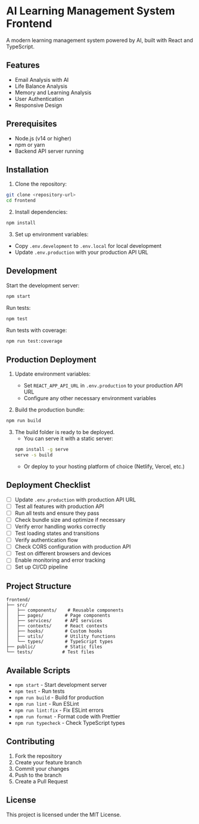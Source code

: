 # AI Learning Management System Frontend

A modern learning management system powered by AI, built with React and TypeScript.

## Features

- Email Analysis with AI
- Life Balance Analysis
- Memory and Learning Analysis
- User Authentication
- Responsive Design

## Prerequisites

- Node.js (v14 or higher)
- npm or yarn
- Backend API server running

## Installation

1. Clone the repository:
```bash
git clone <repository-url>
cd frontend
```

2. Install dependencies:
```bash
npm install
```

3. Set up environment variables:
- Copy `.env.development` to `.env.local` for local development
- Update `.env.production` with your production API URL

## Development

Start the development server:
```bash
npm start
```

Run tests:
```bash
npm test
```

Run tests with coverage:
```bash
npm run test:coverage
```

## Production Deployment

1. Update environment variables:
   - Set `REACT_APP_API_URL` in `.env.production` to your production API URL
   - Configure any other necessary environment variables

2. Build the production bundle:
```bash
npm run build
```

3. The build folder is ready to be deployed.
   - You can serve it with a static server:
   ```bash
   npm install -g serve
   serve -s build
   ```
   - Or deploy to your hosting platform of choice (Netlify, Vercel, etc.)

## Deployment Checklist

- [ ] Update `.env.production` with production API URL
- [ ] Test all features with production API
- [ ] Run all tests and ensure they pass
- [ ] Check bundle size and optimize if necessary
- [ ] Verify error handling works correctly
- [ ] Test loading states and transitions
- [ ] Verify authentication flow
- [ ] Check CORS configuration with production API
- [ ] Test on different browsers and devices
- [ ] Enable monitoring and error tracking
- [ ] Set up CI/CD pipeline

## Project Structure

```
frontend/
├── src/
│   ├── components/    # Reusable components
│   ├── pages/        # Page components
│   ├── services/     # API services
│   ├── contexts/     # React contexts
│   ├── hooks/        # Custom hooks
│   ├── utils/        # Utility functions
│   └── types/        # TypeScript types
├── public/           # Static files
└── tests/           # Test files
```

## Available Scripts

- `npm start` - Start development server
- `npm test` - Run tests
- `npm run build` - Build for production
- `npm run lint` - Run ESLint
- `npm run lint:fix` - Fix ESLint errors
- `npm run format` - Format code with Prettier
- `npm run typecheck` - Check TypeScript types

## Contributing

1. Fork the repository
2. Create your feature branch
3. Commit your changes
4. Push to the branch
5. Create a Pull Request

## License

This project is licensed under the MIT License. 